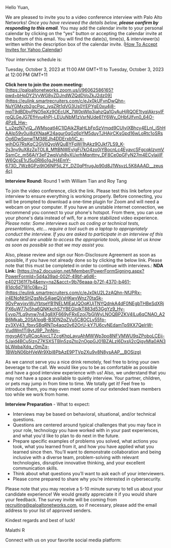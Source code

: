 Hello Yuan, 

We are pleased to invite you to a video conference interview with Palo Alto Networks! *Once you have reviewed the details below, **please confirm by responding to this email**.* You may add the calendar invite to your personal calendar by clicking on the “yes” button or accepting the calendar invite at the bottom of this email. You will find the date(s), time(s), & interviewer(s) written within the description box of the calendar invite. ([How To Accept Invites for Yahoo Calendar](https://eulink.smartrecruiters.com/c/eJx00L2O4yAQwPGngY4I803hIrpd69xkG-va1QBDYinGEZCV8vYn30e5_YzmP7-4bw8orzmNOvOQow6D5smDHCxCNBqBplFxB5riOBivvXViEBQ3WO8_19b3eiwbPRgvUuBDTsYrUMFngzz8nVteDxzny695OS_zx-Vz-fj8cb68zW_n5Z3eRu5tgOBRqSgkJi0zchFTRtTZgAt0HaXmylmlzUlpPejT_xKupJRE8T9nWMOSsDLrvVMu2-TY_ZrcF72Pt94fjcgzERMRUzy1DWqvGOtz7VjbKe4bEVOr7J8Hg94h3jYsvbFH3RNLURMxfYdExCQFN9IMwAIIyVT0ngXtLRPcpWADSh8EkVMl8q1Jhk8WsfQKdzbQDVuDKx6OYI3OChiHZJmSkFlAE1kAZV1OUoFUdK_rdS3v5WutezkSx1yh0Dq2ddvLqa9QXk8oRPHrwXI8R_t3_r8DAAD__4pRneA))

Your interview schedule is: 

Tuesday, October 3, 2023 at 11:00 AM GMT+11 to Tuesday, October 3, 2023 at 12:00 PM GMT+11

**Click here to join the zoom meeting:** [https://paloaltonetworks.zoom.us/j/96062586165?pwd=bHpDY2VyWG8yZDJndWZQdDVoZkJ2dz09](https://eulink.smartrecruiters.com/c/eJx0kUFvnDwQhn-NuYGMxzb2gcPqc_iyqZRt1dVG3Us0YEPYgE0xu4j8-mpT9dBDbyPNO5pXz9OEcUK_7W0pWlq3jahzQa1GyAuHjRQOE1tyqlAkrsylFrpQLGeJG7EfHvu4hPl-LEUuNbM1zVsrNUde61Y6Wv_OHbfJlfvn0_64O-4Pz6_Hw-t_u2ezN7vjQ_JWMsoatI4C1IDAikZRaHLbFpSzVmqd9CUIylXBhcy4ELnI_jShHAAIp59v0ui8dXNaaK24agur0qGz6pYM5duyTJHAjrCKsGpd16wLoRtc1oSRsOo6DwSqnwTM38EJh4DDErxb1jC_x-wjhDG7RsKqC2GVllQyoWQuBYFqWi1hAkz9OJkf7LS9_K-2s3ny9uX8zZpTOL8_MftBNWEyIgFj7kO4zo0jYBocnLc4EyavcSFgcqklzymVSsmCc_m56AiY3eF2wpVuh8vXUxrhMqnttny_DF8Ce0pGFyN27m4ECylajilFW6QcsE1rJ5u0Rl6o1gJH4EmY-673D_7Wz8GPzi9lO6NP5jL2Y_DZ0qPfrugJp90d8J1WsvzL5K8AAAD__zeus4c)

**Interview Round:** Round 1 with William Tian and Roy Tang

 


To join the video conference, click the link. Please test this link before your interview to ensure everything is working properly. Before connecting, you will be prompted to download a one-time plugin for Zoom and will need a webcam on your computer. If you have an unstable internet connection, we recommend you connect to your phone's hotspot. From there, you can use your phone's data instead of wifi, for a more stabilized video experience. *Please note: Some interviews such as coding or technical tests, presentations, etc... require a tool such as a laptop to appropriately conduct the interview. If you are asked to participate in an interview of this nature and are unable to access the appropriate tools, please let us know as soon as possible so that we may assist you.*

Also, please review and sign our Non-Disclosure Agreement as soon as possible, if you have not already done so by clicking the below link. Please note that this must be completed in order to continue with interviews.:
**NDA Link:** [https://na2.docusign.net/Member/PowerFormSigning.aspx?PowerFormId=5d4a39ad-002f-49bf-a6d6-e4021361f7b4&env=na2&acct=9b76eaaa-b72f-4370-b461-81dc6d7181c0&v=2](https://eulink.smartrecruiters.com/c/eJx0kU2L2zAQhn-NfJPRx-jr4ENoNtSHZgsNvS4jaeQVxHKwvWnz70taSk-9DvPwvjxvWuYbtseYB1NELMlEaUQOqKUjTNYQdnkA4dF0NEgbTHBeSdXRjPX6uW77sj5ha6QNKkchS7YBEGIolkT883d53GgYz9_Hy-Eyvp7fLq9vnw7n43g8XF669yFRxEzoi7bGlWyLNOQBPZKV4ILu6qCNAO_A2B6Mkab_20SA1pqB-B3DN2qZVu5C8OCLy55fp-zv3XV43_fbxvSBqRNTp4aqz0v62OrU-kY7U6cvNEdamTp9XX7QelrW-VudWm1Tj9vtJ9P_7mNm-mgyoA6YuRCqcAixcLTZcgKhpLayuAhMWWp3po8NFVMWU9qZPoboLCEij-5Jaid4BCu5lznZ7KSXSTBln5zqZto2nOgpGJ01BZALzI6DxsIj2cQjgvMla0AN3bLWqbaXdq_r0mZq-1BWbN06bHVeWr9XbI8PbAzE9PTVp2Xu9v8N8ysAAP__BOSizg) 

As we cannot serve you a nice drink remotely, feel free to bring your own beverage to the call. We would like you to be as comfortable as possible and have a good interview experience with us! Also, we understand that you may not have a space available to quietly interview. Your partner, children, or pets may jump in from time to time. We totally get it! Feel free to introduce them, you may even meet some of our extended team members too while we work from home.  

**Interview Preparation** - What to expect:

- Interviews may be based on behavioral, situational, and/or technical questions.
- Questions are centered around typical challenges that you may face in your role, technology you have worked with in your past experiences, and what you'd like to plan to do next in the future.
- Prepare specific examples of problems you solved, what actions you took, what you learned from it, and how you have applied what you learned since then. You’ll want to demonstrate collaboration and being inclusive with a diverse team, problem-solving with relevant technologies, disruptive innovative thinking, and your excellent communication skills.
- Think about what questions you’ll want to ask each of your interviewers.
- Please come prepared to share why you’re interested in cybersecurity.

Please note that you may receive a 5-10 minute survey to tell us about your candidate experience! We would greatly appreciate it if you would share your feedback. The survey invite will be coming from [recruiting@paloaltonetworks.com](mailto:recruiting@paloaltonetworks.com), so if necessary, please add the email address to your list of approved senders.

Kindest regards and best of luck!

Malathi R

Connect with us on your favorite social media platform: